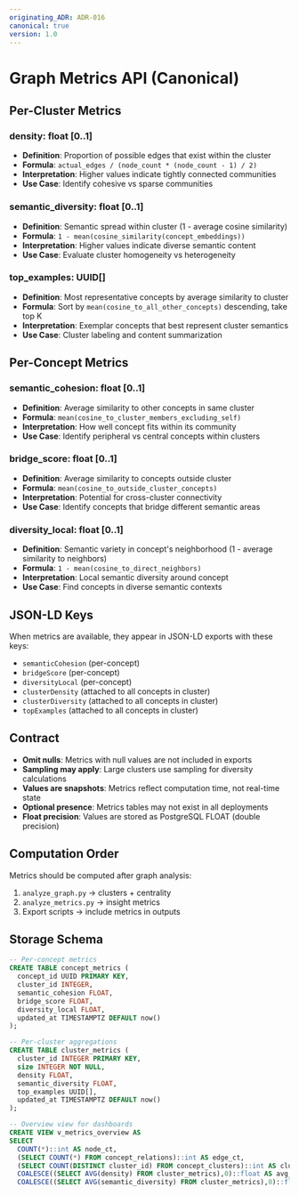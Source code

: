 ```yaml
---
originating_ADR: ADR-016
canonical: true
version: 1.0
---
```


# Graph Metrics API (Canonical)

## Per-Cluster Metrics

### density: float [0..1]

- **Definition**: Proportion of possible edges that exist within the cluster
- **Formula**: `actual_edges / (node_count * (node_count - 1) / 2)`
- **Interpretation**: Higher values indicate tightly connected communities
- **Use Case**: Identify cohesive vs sparse communities

### semantic_diversity: float [0..1]

- **Definition**: Semantic spread within cluster (1 - average cosine similarity)
- **Formula**: `1 - mean(cosine_similarity(concept_embeddings))`
- **Interpretation**: Higher values indicate diverse semantic content
- **Use Case**: Evaluate cluster homogeneity vs heterogeneity

### top_examples: UUID[]

- **Definition**: Most representative concepts by average similarity to cluster
- **Formula**: Sort by `mean(cosine_to_all_other_concepts)` descending, take top K
- **Interpretation**: Exemplar concepts that best represent cluster semantics
- **Use Case**: Cluster labeling and content summarization

## Per-Concept Metrics

### semantic_cohesion: float [0..1]

- **Definition**: Average similarity to other concepts in same cluster
- **Formula**: `mean(cosine_to_cluster_members_excluding_self)`
- **Interpretation**: How well concept fits within its community
- **Use Case**: Identify peripheral vs central concepts within clusters

### bridge_score: float [0..1]

- **Definition**: Average similarity to concepts outside cluster
- **Formula**: `mean(cosine_to_outside_cluster_concepts)`
- **Interpretation**: Potential for cross-cluster connectivity
- **Use Case**: Identify concepts that bridge different semantic areas

### diversity_local: float [0..1]

- **Definition**: Semantic variety in concept's neighborhood (1 - average similarity to neighbors)
- **Formula**: `1 - mean(cosine_to_direct_neighbors)`
- **Interpretation**: Local semantic diversity around concept
- **Use Case**: Find concepts in diverse semantic contexts

## JSON-LD Keys

When metrics are available, they appear in JSON-LD exports with these keys:

- `semanticCohesion` (per-concept)
- `bridgeScore` (per-concept)
- `diversityLocal` (per-concept)
- `clusterDensity` (attached to all concepts in cluster)
- `clusterDiversity` (attached to all concepts in cluster)
- `topExamples` (attached to all concepts in cluster)

## Contract

- **Omit nulls**: Metrics with null values are not included in exports
- **Sampling may apply**: Large clusters use sampling for diversity calculations
- **Values are snapshots**: Metrics reflect computation time, not real-time state
- **Optional presence**: Metrics tables may not exist in all deployments
- **Float precision**: Values are stored as PostgreSQL FLOAT (double precision)

## Computation Order

Metrics should be computed after graph analysis:

1. `analyze_graph.py` → clusters + centrality
2. `analyze_metrics.py` → insight metrics
3. Export scripts → include metrics in outputs

## Storage Schema

```sql
-- Per-concept metrics
CREATE TABLE concept_metrics (
  concept_id UUID PRIMARY KEY,
  cluster_id INTEGER,
  semantic_cohesion FLOAT,
  bridge_score FLOAT,
  diversity_local FLOAT,
  updated_at TIMESTAMPTZ DEFAULT now()
);

-- Per-cluster aggregations
CREATE TABLE cluster_metrics (
  cluster_id INTEGER PRIMARY KEY,
  size INTEGER NOT NULL,
  density FLOAT,
  semantic_diversity FLOAT,
  top_examples UUID[],
  updated_at TIMESTAMPTZ DEFAULT now()
);

-- Overview view for dashboards
CREATE VIEW v_metrics_overview AS
SELECT
  COUNT(*)::int AS node_ct,
  (SELECT COUNT(*) FROM concept_relations)::int AS edge_ct,
  (SELECT COUNT(DISTINCT cluster_id) FROM concept_clusters)::int AS cluster_ct,
  COALESCE((SELECT AVG(density) FROM cluster_metrics),0)::float AS avg_cluster_density,
  COALESCE((SELECT AVG(semantic_diversity) FROM cluster_metrics),0)::float AS avg_cluster_diversity;
```
